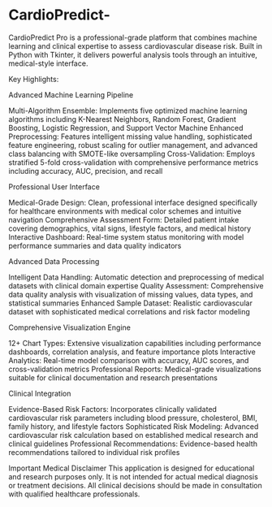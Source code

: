 # CardioPredict-
CardioPredict Pro is a professional-grade platform that combines machine learning and clinical expertise to assess cardiovascular disease risk. Built in Python with Tkinter, it delivers powerful analysis tools through an intuitive, medical-style interface.

Key Highlights:

Advanced Machine Learning Pipeline

Multi-Algorithm Ensemble: Implements five optimized machine learning algorithms including K-Nearest Neighbors, Random Forest, Gradient Boosting, Logistic Regression, and Support Vector Machine
Enhanced Preprocessing: Features intelligent missing value handling, sophisticated feature engineering, robust scaling for outlier management, and advanced class balancing with SMOTE-like oversampling
Cross-Validation: Employs stratified 5-fold cross-validation with comprehensive performance metrics including accuracy, AUC, precision, and recall

Professional User Interface

Medical-Grade Design: Clean, professional interface designed specifically for healthcare environments with medical color schemes and intuitive navigation
Comprehensive Assessment Form: Detailed patient intake covering demographics, vital signs, lifestyle factors, and medical history
Interactive Dashboard: Real-time system status monitoring with model performance summaries and data quality indicators

Advanced Data Processing

Intelligent Data Handling: Automatic detection and preprocessing of medical datasets with clinical domain expertise
Quality Assessment: Comprehensive data quality analysis with visualization of missing values, data types, and statistical summaries
Enhanced Sample Dataset: Realistic cardiovascular dataset with sophisticated medical correlations and risk factor modeling

Comprehensive Visualization Engine

12+ Chart Types: Extensive visualization capabilities including performance dashboards, correlation analysis, and feature importance plots
Interactive Analytics: Real-time model comparison with accuracy, AUC scores, and cross-validation metrics
Professional Reports: Medical-grade visualizations suitable for clinical documentation and research presentations


Clinical Integration

Evidence-Based Risk Factors: Incorporates clinically validated cardiovascular risk parameters including blood pressure, cholesterol, BMI, family history, and lifestyle factors
Sophisticated Risk Modeling: Advanced cardiovascular risk calculation based on established medical research and clinical guidelines
Professional Recommendations: Evidence-based health recommendations tailored to individual risk profiles

Important Medical Disclaimer
This application is designed for educational and research purposes only. It is not intended for actual medical diagnosis or treatment decisions. All clinical decisions should be made in consultation with qualified healthcare professionals.
